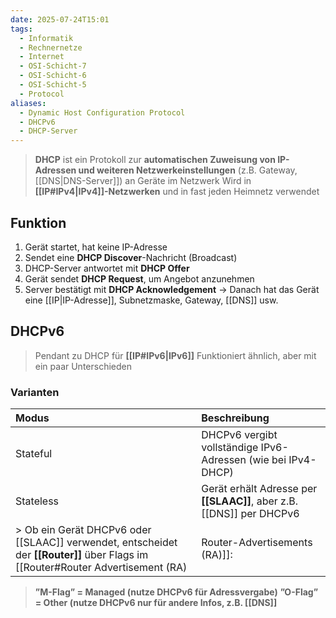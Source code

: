 ```yaml
---
date: 2025-07-24T15:01
tags:
  - Informatik
  - Rechnernetze
  - Internet
  - OSI-Schicht-7
  - OSI-Schicht-6
  - OSI-Schicht-5
  - Protocol
aliases:
  - Dynamic Host Configuration Protocol
  - DHCPv6
  - DHCP-Server
---
```

> **DHCP** ist ein Protokoll zur **automatischen Zuweisung von IP-Adressen und weiteren Netzwerkeinstellungen** (z.B. Gateway, [[DNS|DNS-Server]]) an Geräte im Netzwerk
> Wird in **[[IP#IPv4|IPv4]]-Netzwerken** und in fast jeden Heimnetz verwendet

## Funktion
1. Gerät startet, hat keine IP-Adresse
2. Sendet eine **DHCP Discover**-Nachricht (Broadcast)
3. DHCP-Server antwortet mit **DHCP Offer**
4. Gerät sendet **DHCP Request**, um Angebot anzunehmen
5. Server bestätigt mit **DHCP Acknowledgement**
→ Danach hat das Gerät eine [[IP|IP-Adresse]], Subnetzmaske, Gateway, [[DNS]] usw.

## DHCPv6

> Pendant zu DHCP für **[[IP#IPv6|IPv6]]**
> Funktioniert ähnlich, aber mit ein paar Unterschieden

### Varianten
| Modus     | Beschreibung                                                         |
| :-------- | :------------------------------------------------------------------- |
| Stateful  | DHCPv6 vergibt vollständige IPv6-Adressen (wie bei IPv4-DHCP)        |
| Stateless | Gerät erhält Adresse per **[[SLAAC]]**, aber z.B. [[DNS]] per DHCPv6 |
> Ob ein Gerät DHCPv6 oder [[SLAAC]] verwendet, entscheidet der **[[Router]]** über Flags im [[Router#Router Advertisement (RA)|Router-Advertisements (RA)]]:
> **”M-Flag” = Managed (nutze DHCPv6 für Adressvergabe)**
> **”O-Flag” = Other (nutze DHCPv6 nur für andere Infos, z.B. [[DNS]]**

